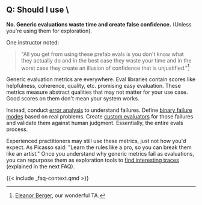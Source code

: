 ## Q: Should I use \

**No. Generic evaluations waste time and create false confidence.** (Unless you're using them for exploration). 

One instructor noted: 

> "All you get from using these prefab evals is you don't know what they actually do and in the best case they waste your time and in the worst case they create an illusion of confidence that is unjustified."[^1]

Generic evaluation metrics are everywhere. Eval libraries contain scores like helpfulness, coherence, quality, etc. promising easy evaluation. These metrics measure abstract qualities that may not matter for your use case. Good scores on them don't mean your system works.

Instead, conduct [error analysis](/blog/posts/evals-faq/why-is-error-analysis-so-important-in-llm-evals-and-how-is-it-performed.html) to understand failures. Define [binary failure modes](/blog/posts/evals-faq/why-do-you-recommend-binary-passfail-evaluations-instead-of-1-5-ratings-likert-scales.html) based on real problems. Create [custom evaluators](/blog/posts/evals-faq/should-i-build-automated-evaluators-for-every-failure-mode-i-find.html) for those failures and validate them against human judgment. Essentially, the entire evals process.

Experienced practitioners may still use these metrics, just not how you'd expect. As Picasso said: "Learn the rules like a pro, so you can break them like an artist." Once you understand why generic metrics fail as evaluations, you can repurpose them as exploration tools to [find interesting traces](/blog/posts/evals-faq/how-can-i-efficiently-sample-production-traces-for-review.html) (explained in the next FAQ).

[^1]: [Eleanor Berger](https://www.linkedin.com/in/intellectronica/), our wonderful TA.

{{< include _faq-context.qmd >}}